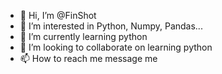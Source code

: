 - 👋 Hi, I’m @FinShot
- 👀 I’m interested in Python, Numpy, Pandas... 
- 🌱 I’m currently learning python
- 💞️ I’m looking to collaborate on learning python
- 📫 How to reach me message me

<!---
FinShot/FinShot is a ✨ special ✨ repository because its `README.md` (this file) appears on your GitHub profile.
You can click the Preview link to take a look at your changes.
--->

